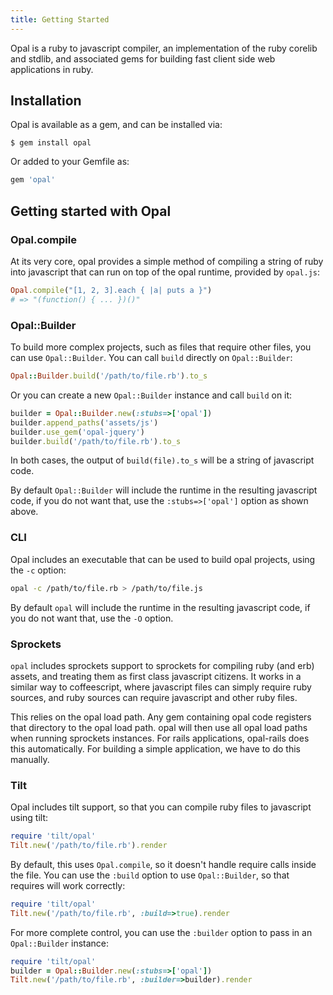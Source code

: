 ```yaml
---
title: Getting Started
---
```


Opal is a ruby to javascript compiler, an implementation of the ruby corelib and stdlib, and associated gems for building fast client side web applications in ruby.

## Installation

Opal is available as a gem, and can be installed via:

```
$ gem install opal
```

Or added to your Gemfile as:

```ruby
gem 'opal'
```

## Getting started with Opal

### Opal.compile

At its very core, opal provides a simple method of compiling a string of ruby into javascript that can run on top of the opal runtime, provided by `opal.js`:

```ruby
Opal.compile("[1, 2, 3].each { |a| puts a }")
# => "(function() { ... })()"
```

### Opal::Builder

To build more complex projects, such as files that require other files, you can use `Opal::Builder`.  You can call `build` directly on `Opal::Builder`:

```ruby
Opal::Builder.build('/path/to/file.rb').to_s
```

Or you can create a new `Opal::Builder` instance and call `build` on it:

```ruby
builder = Opal::Builder.new(:stubs=>['opal'])
builder.append_paths('assets/js')
builder.use_gem('opal-jquery')
builder.build('/path/to/file.rb').to_s
```

In both cases, the output of `build(file).to_s` will be a string of javascript code.

By default `Opal::Builder` will include the runtime in the resulting javascript code, if you do not want that, use the `:stubs=>['opal']` option as shown above.

### CLI

Opal includes an executable that can be used to build opal projects, using the `-c` option:

```sh
opal -c /path/to/file.rb > /path/to/file.js
```

By default `opal` will include the runtime in the resulting javascript code, if you do not want that, use the `-O` option.

### Sprockets

`opal` includes sprockets support to sprockets for compiling ruby (and erb) assets, and treating them as first class javascript citizens. It works in a similar way to coffeescript, where javascript files can simply require ruby sources, and ruby sources can require javascript and other ruby files.

This relies on the opal load path. Any gem containing opal code registers that directory to the opal load path. opal will then use all opal load paths when running sprockets instances. For rails applications, opal-rails does this automatically. For building a simple application, we have to do this manually.

### Tilt

Opal includes tilt support, so that you can compile ruby files to javascript using tilt:

```ruby
require 'tilt/opal'
Tilt.new('/path/to/file.rb').render
```

By default, this uses `Opal.compile`, so it doesn't handle require calls inside the file.  You can use the `:build` option to use `Opal::Builder`, so that requires will work correctly:

```ruby
require 'tilt/opal'
Tilt.new('/path/to/file.rb', :build=>true).render
```

For more complete control, you can use the `:builder` option to pass in an `Opal::Builder` instance:

```ruby
require 'tilt/opal'
builder = Opal::Builder.new(:stubs=>['opal'])
Tilt.new('/path/to/file.rb', :builder=>builder).render
```
